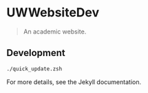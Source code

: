 # UWWebsiteDev

> An academic website.

## Development

```bash
./quick_update.zsh
```

For more details, see the Jekyll documentation. 

